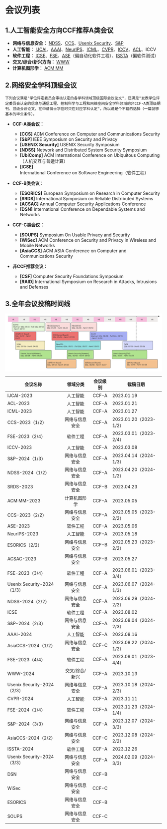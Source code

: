 # 会议列表

## 1.人工智能安全方向CCF推荐A类会议

- **网络与信息安全：** [NDSS](http://dblp.uni-trier.de/db/conf/ndss/)、[CCS](http://dblp.uni-trier.de/db/conf/ccs/)、[Usenix Security](http://dblp.uni-trier.de/db/conf/uss/)、[S&P](http://dblp.uni-trier.de/db/conf/sp/)
- **人工智能：** [IJCAI](http://dblp.uni-trier.de/db/conf/ijcai/)、[AAAI](http://dblp.uni-trier.de/db/conf/aaai/)、[NeurIPS](http://dblp.uni-trier.de/db/conf/nips/)、[ICML](http://dblp.uni-trier.de/db/conf/icml/)、[CVPR](http://dblp.uni-trier.de/db/conf/cvpr/)、[ICCV](http://dblp.uni-trier.de/db/conf/iccv/)、[ACL](http://dblp.uni-trier.de/db/conf/acl/)、ICCV
- **软件工程：** [ICSE](http://dblp.uni-trier.de/db/conf/icse/)、[FSE](http://dblp.uni-trier.de/db/conf/sigsoft/)、[ASE](http://dblp.uni-trier.de/db/conf/kbse/)（偏自动化软件工程）、[ISSTA](http://dblp.uni-trier.de/db/conf/issta/)（偏软件测试）
- **交叉/综合/新兴方向：** [WWW](http://dblp.uni-trier.de/db/conf/www/)
- **计算机图形学：** [ACM MM](http://dblp.uni-trier.de/db/conf/mm/)



## 2.网络安全学科顶级会议

`下列会议满足"学位评定委员会审核认定的各学科领域顶级国际会议论文"，还满足"发表学位评定委员会认定的信息与通信工程、控制科学与工程和网络空间安全学科领域的非CCF-A类顶级期刊、顶级会议论文，在申请博士学位时只在对应学科认定"，所以说是个不错的选择（一篇就够基本的毕业条件）。`

- **CCF-A类会议：**

  - **[CCS]** ACM Conference on Computer and Communications Security
  - **[S&P]** IEEE Symposium on Security and Privacy
  - **[USENIX Security]** USENIX Security Symposium
  - **[NDSS]** Network and Distributed System Security Symposium
  - **[UbiComp]** ACM International Conference on Ubiquitous Computing（人机交互与普适计算）
  - **[ICSE]** International Conference on Software Engineering（软件工程）
- **CCF-B类会议：**

  - **[ESORICS]** European Symposium on Research in Computer Security
  - **[SRDS]** International Symposium on Reliable Distributed Systems
  - **[ACSAC]** Annual Computer Security Applications Conference
  - **[DSN]** International Conference on Dependable Systems and Networks
- **CCF-C类会议：**
  
  - **[SOUPS]** Symposium On Usable Privacy and Security
  - **[WiSec]** ACM Conference on Security and Privacy in Wireless and Mobile Networks
  - **[AsiaCCS]** ACM ASIA Conference on Computer and Communications Security
- **非CCF推荐会议：**
  - **[CSF]** Computer Security Foundations Symposium
  - **[RAID]** International Symposium on Research in Attacks, Intrusions and Defenses
  



## 3.全年会议投稿时间线

![confDDLv1](./confDDLv3.png)

| 会议名称                    |    领域分类    | 会议级别 | 截稿日期               |
| --------------------------- | :------------: | :------: | ---------------------- |
| IJCAI-2023                  |    人工智能    |  CCF-A   | 2023.01.19             |
| ACL-2023                    |    人工智能    |  CCF-A   | 2023.01.21             |
| ICML-2023                   |    人工智能    |  CCF-A   | 2023.01.27             |
| CCS-2023（1/2）             | 网络与信息安全 |  CCF-A   | 2023.01.20（2023-1/2） |
| FSE-2023（2/4）             |    软件工程    |  CCF-A   | 2023.03.01（2023-2/4） |
| ICCV-2023                   |    人工智能    |  CCF-A   | 2023.03.08             |
| S&P-2024（1/3）             | 网络与信息安全 |  CCF-A   | 2023.04.14（2024-1/3） |
| NDSS-2024（1/2）            | 网络与信息安全 |  CCF-A   | 2023.04.20（2024-1/2） |
| SRDS-2023                   | 网络与信息安全 |  CCF-B   | 2023.04.23             |
| ACM MM-2023                 |  计算机图形学  |  CCF-A   | 2023.05.05             |
| CCS-2023（2/2）             | 网络与信息安全 |  CCF-A   | 2023.05.05（2023-2/2） |
| ASE-2023                    |    软件工程    |  CCF-A   | 2023.05.06             |
| NeurIPS-2023                |    人工智能    |  CCF-A   | 2023.05.18             |
| ESORICS（2/2）              | 网络与信息安全 |  CCF-B   | 2022.05.23（2023-2/2） |
| ACSAC-2023                  | 网络与信息安全 |  CCF-B   | 2023.05.27             |
| FSE-2023（3/4）             |    软件工程    |  CCF-A   | 2023.06.01（2023-3/4） |
| Usenix Security-2024（1/3） | 网络与信息安全 |  CCF-A   | 2023.06.07（2024-1/3） |
| NDSS-2024（2/2）            | 网络与信息安全 |  CCF-A   | 2023.06.29（2024-2/2） |
| ICSE                        |    软件工程    |  CCF-A   | 2023.08.02             |
| S&P-2024（2/3）             | 网络与信息安全 |  CCF-A   | 2023.08.04（2024-2/3） |
| AAAI-2024                   |    人工智能    |  CCF-A   | 2023.08.16             |
| AsiaCCS-2024（1/2）         | 网络与信息安全 |  CCF-C   | 2023.08.22（2024-1/2） |
| FSE-2023（4/4）             |    软件工程    |  CCF-A   | 2023.09.01（2023-4/4） |
| WWW-2024                    | 交叉/综合/新兴 |  CCF-A   | 2023.10.13             |
| Usenix Security-2024（2/3） | 网络与信息安全 |  CCF-A   | 2023.10.18（2024-2/3） |
| CVPR-2024                   |    人工智能    |  CCF-A   | 2023.11.11             |
| FSE-2024（1/4）             |    软件工程    |  CCF-A   | 2023.11.23（2024-1/4） |
| S&P-2024（3/3）             | 网络与信息安全 |  CCF-A   | 2023.12.07（2024-3/3） |
| AsiaCCS-2024（2/2）         | 网络与信息安全 |  CCF-C   | 2023.12.08（2024-2/2） |
| ISSTA-2024                  |    软件工程    |  CCF-A   | 2023.12.26             |
| Usenix Security-2024（3/3） | 网络与信息安全 |  CCF-A   | 2024.02.09（2024-3/3） |
| DSN                         | 网络与信息安全 |  CCF-B   |                        |
| WiSec                       | 网络与信息安全 |  CCF-C   |                        |
| ESORICS                     | 网络与信息安全 |  CCF-B   |                        |
| SOUPS                       | 网络与信息安全 |  CCF-C   |                        |



